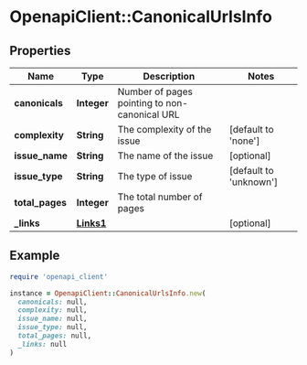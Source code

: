 # OpenapiClient::CanonicalUrlsInfo

## Properties

| Name | Type | Description | Notes |
| ---- | ---- | ----------- | ----- |
| **canonicals** | **Integer** | Number of pages pointing to non-canonical URL |  |
| **complexity** | **String** | The complexity of the issue | [default to &#39;none&#39;] |
| **issue_name** | **String** | The name of the issue | [optional] |
| **issue_type** | **String** | The type of issue | [default to &#39;unknown&#39;] |
| **total_pages** | **Integer** | The total number of pages |  |
| **_links** | [**Links1**](Links1.md) |  | [optional] |

## Example

```ruby
require 'openapi_client'

instance = OpenapiClient::CanonicalUrlsInfo.new(
  canonicals: null,
  complexity: null,
  issue_name: null,
  issue_type: null,
  total_pages: null,
  _links: null
)
```

